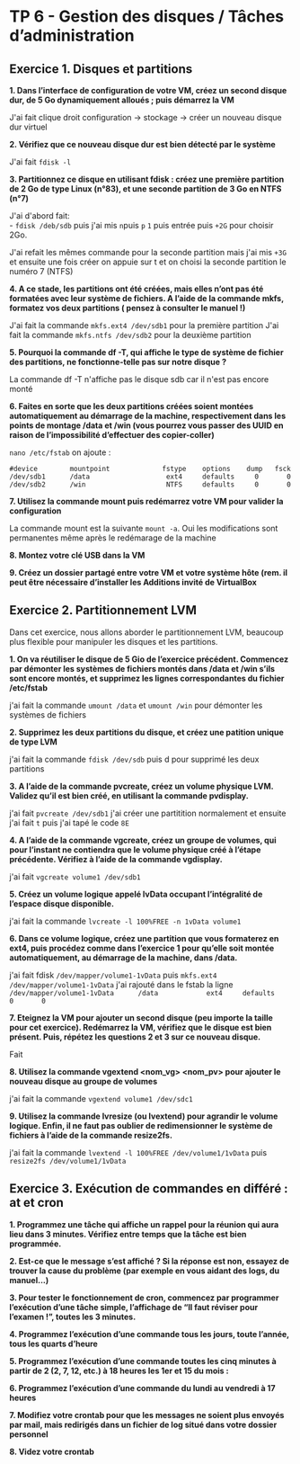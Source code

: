# TP 6 - Gestion des disques / Tâches d’administration 

## Exercice 1. Disques et partitions

**1. Dans l’interface de configuration de votre VM, créez un second disque dur, de 5 Go dynamiquement alloués ; puis démarrez la VM**

J'ai fait clique droit configuration -> stockage -> créer un nouveau disque dur virtuel 

**2. Vérifiez que ce nouveau disque dur est bien détecté par le système**

J'ai fait `fdisk -l`  

**3. Partitionnez ce disque en utilisant fdisk : créez une première partition de 2 Go de type Linux (n°83), et une seconde partition de 3 Go en NTFS (n°7)**

J'ai d'abord fait: <br> - `fdisk /deb/sdb` puis j'ai mis `n`puis `p` `1` puis entrée puis `+2G` pour choisir 2Go. <br>

J'ai refait les mêmes commande pour la seconde partition mais j'ai mis `+3G` et ensuite une fois créer on appuie sur t et on choisi la seconde partition le numéro 7 (NTFS)

**4. A ce stade, les partitions ont été créées, mais elles n’ont pas été formatées avec leur système de fichiers. A l’aide de la commande mkfs, formatez vos deux partitions ( pensez à consulter le manuel !)**

J'ai fait la commande `mkfs.ext4 /dev/sdb1` pour la première partition 
J'ai fait la commande `mkfs.ntfs /dev/sdb2` pour la deuxième partition 

**5. Pourquoi la commande df -T, qui affiche le type de système de fichier des partitions, ne fonctionne-telle pas sur notre disque ?**

La commande df -T n'affiche pas le disque sdb car il n'est pas encore monté

**6. Faites en sorte que les deux partitions créées soient montées automatiquement au démarrage de la machine, respectivement dans les points de montage /data et /win (vous pourrez vous passer des UUID en raison de l’impossibilité d’effectuer des copier-coller)**

`nano /etc/fstab`
on ajoute :
```
#device        mountpoint             fstype    options    dump   fsck
/dev/sdb1      /data                   ext4     defaults     0       0
/dev/sdb2      /win                    NTFS     defaults     0       0
```

**7. Utilisez la commande mount puis redémarrez votre VM pour valider la configuration**

La commande mount est la suivante `mount -a`. Oui les modifications sont permanentes même après le redémarage de la machine

**8. Montez votre clé USB dans la VM**

**9. Créez un dossier partagé entre votre VM et votre système hôte (rem. il peut être nécessaire d’installer les Additions invité de VirtualBox**

## Exercice 2. Partitionnement LVM

Dans cet exercice, nous allons aborder le partitionnement LVM, beaucoup plus flexible pour manipuler les disques et les partitions.

**1. On va réutiliser le disque de 5 Gio de l’exercice précédent. Commencez par démonter les systèmes de fichiers montés dans /data et /win s’ils sont encore montés, et supprimez les lignes correspondantes du fichier /etc/fstab**

j'ai fait la commande `umount /data` et `umount /win` pour démonter les systèmes de fichiers 

**2. Supprimez les deux partitions du disque, et créez une patition unique de type LVM**

j'ai fait la commande `fdisk /dev/sdb` puis d pour supprimé les deux partitions

**3. A l’aide de la commande pvcreate, créez un volume physique LVM. Validez qu’il est bien créé, en utilisant la commande pvdisplay.**

j'ai fait `pvcreate /dev/sdb1` 
j'ai créer une partitition normalement et ensuite j'ai fait `t` puis j'ai tapé le code `8E` 

**4. A l’aide de la commande vgcreate, créez un groupe de volumes, qui pour l’instant ne contiendra que le volume physique créé à l’étape précédente. Vérifiez à l’aide de la commande vgdisplay.**

j'ai fait `vgcreate volume1 /dev/sdb1` 

**5. Créez un volume logique appelé lvData occupant l’intégralité de l’espace disque disponible.**

j'ai fait la commande `lvcreate -l 100%FREE -n 1vData volume1` 

**6. Dans ce volume logique, créez une partition que vous formaterez en ext4, puis procédez comme dans l’exercice 1 pour qu’elle soit montée automatiquement, au démarrage de la machine, dans /data.**

j'ai fait fdisk `/dev/mapper/volume1-1vData` puis `mkfs.ext4 /dev/mapper/volume1-1vData`
j'ai rajouté dans le fstab la ligne `/dev/mapper/volume1-1vData      /data            ext4     defaults     0       0` 

**7. Eteignez la VM pour ajouter un second disque (peu importe la taille pour cet exercice). Redémarrez la VM, vérifiez que le disque est bien présent. Puis, répétez les questions 2 et 3 sur ce nouveau disque.**

Fait

**8. Utilisez la commande vgextend <nom_vg> <nom_pv> pour ajouter le nouveau disque au groupe de volumes**

j'ai fait la commande  `vgextend volume1 /dev/sdc1` 

**9. Utilisez la commande lvresize (ou lvextend) pour agrandir le volume logique. Enfin, il ne faut pas oublier de redimensionner le système de fichiers à l’aide de la commande resize2fs.**

j'ai fait la commande `lvextend -l 100%FREE /dev/volume1/1vData` puis `resize2fs /dev/volume1/1vData` 

## Exercice 3. Exécution de commandes en différé : at et cron

**1. Programmez une tâche qui affiche un rappel pour la réunion qui aura lieu dans 3 minutes. Vérifiez
entre temps que la tâche est bien programmée.**

**2. Est-ce que le message s’est affiché ? Si la réponse est non, essayez de trouver la cause du problème (par
exemple en vous aidant des logs, du manuel...)**

**3. Pour tester le fonctionnement de cron, commencez par programmer l’exécution d’une tâche simple,
l’affichage de “Il faut réviser pour l’examen !”, toutes les 3 minutes.**

**4. Programmez l’exécution d’une commande tous les jours, toute l’année, tous les quarts d’heure**

**5. Programmez l’exécution d’une commande toutes les cinq minutes à partir de 2 (2, 7, 12, etc.) à 18
heures les 1er et 15 du mois :**

**6. Programmez l’exécution d’une commande du lundi au vendredi à 17 heures**

**7. Modifiez votre crontab pour que les messages ne soient plus envoyés par mail, mais redirigés dans un
fichier de log situé dans votre dossier personnel**

**8. Videz votre crontab**
